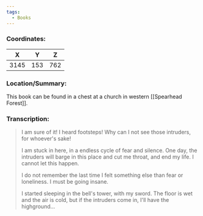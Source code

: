 ```yaml
---
tags:
  - Books
---
```


### Coordinates:
| **X** | **Y**| **Z** |
|:-----:|:----:|:-----:|
|3145  |153   |762  |

### Location/Summary:
This book can be found in a chest at a church in western [[Spearhead Forest]]. 

### Transcription:
> I am sure of it! I heard footsteps! Why can I not see those intruders, for whoever's sake!
>
> I am stuck in here, in a endless cycle of fear and silence. One day, the intruders will barge in this place and cut me throat, and end my life. I cannot let this happen.
>
> I do not remember the last time I felt something else than fear or loneliness. I must be going insane.
>
> I started sleeping in the bell's tower, with my sword. The floor is wet and the air is cold, but if the intruders come in, I'll have the highground...

